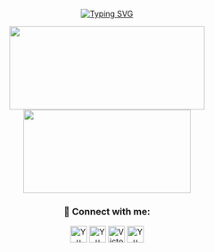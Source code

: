 <div align="center">

[![Typing SVG](https://readme-typing-svg.demolab.com?font=Fira+Code&weight=700&duration=2000&pause=5000&color=F7F7F7&center=true&vCenter=true&random=false&width=435&lines=Olá+me+chamo+Victor+Gustavo+%F0%9F%91%8B)](https://git.io/typing-svg)

<img width="350" height="150" src="https://github-readme-stats.vercel.app/api?username=victorgustavodev&show_icons=true&hide_border=true&theme=dark" />
<img width="300" height="150"  src="https://github-readme-stats.vercel.app/api/top-langs/?username=victorgustavodev&layout=compact&langs_count=7&theme=dark"/>
<!--
<h3 >📚 Studying: </h3>
<img src="https://skillicons.dev/icons?i=react,mysql,js"/>
-->

<h3 align ="">💬 Connect with me:</h3>
<a href="https://www.linkedin.com/in/victorgs-dev/"><img  src="https://raw.githubusercontent.com/yushi1007/yushi1007/main/images/linkedin.svg" alt="Yu Shi | LinkedIn" width="30px"/></a>
<a href="https://www.instagram.com/victorgs03/"><img  src="https://raw.githubusercontent.com/yushi1007/yushi1007/main/images/instagram.svg" alt="Yu Shi | Instagram" width="30px"/></a>
<a href="https://api.whatsapp.com/send/?phone=5581996512724&text=+Ol%C3%A1%2C+Tudo+bem%3F&type=phone_number&app_absent=0"><img  src="https://www.svgrepo.com/show/176768/whatsapp-social-media.svg" alt="Victor | Whatsapp" width="30px"/></a>
<a href="mailto:victorgustavodev@gmail.com"><img  src="https://www.svgrepo.com/show/349379/gmail-old.svg" alt="Yu Shi | LinkedIn" width="30px"/></a>

</div>

<!--https://skillicons.dev/icons?i=mysql, react
